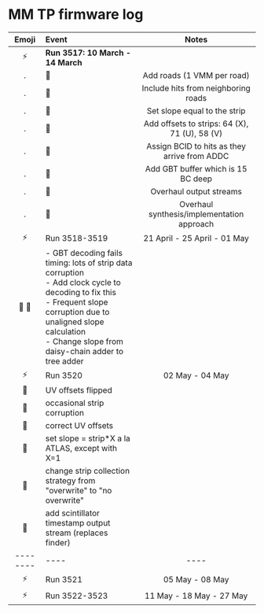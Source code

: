 MM TP firmware log
==================

Emoji          | Event         | Notes
:-------------:| :------------ |:-------:
:zap:    | **Run 3517: 10 March - 14 March**
. | :wrench: | Add roads (1 VMM per road)
. | :wrench: | Include hits from neighboring roads
. | :wrench: | Set slope equal to the strip
. | :wrench: | Add offsets to strips: 64 (X), 71 (U), 58 (V)
. | :wrench: | Assign BCID to hits as they arrive from ADDC
. | :wrench: | Add GBT buffer which is 15 BC deep
. | :wrench: | Overhaul output streams
. | :wrench: | Overhaul synthesis/implementation approach
| :zap:   | Run 3518-3519 | 21 April - 25 April - 01 May
:ant: :wrench: | - GBT decoding fails timing: lots of strip data corruption <br>- Add clock cycle to decoding to fix this <br>- Frequent slope corruption due to unaligned slope calculation <br>- Change slope from daisy-chain adder to tree adder | 
:zap:    | Run 3520      | 02 May - 04 May
:ant:    | UV offsets flipped | 
:ant:    | occasional strip corruption |
:wrench: | correct UV offsets |
:wrench: | set slope = strip*X a la ATLAS, except with X=1 |
:wrench: | change strip collection strategy from "overwrite" to "no overwrite" |
:wrench: | add scintillator timestamp output stream (replaces finder) | 
-------- | ---- | ----
:zap: | Run 3521      | 05 May - 08 May
:zap: | Run 3522-3523 | 11 May - 18 May - 27 May

